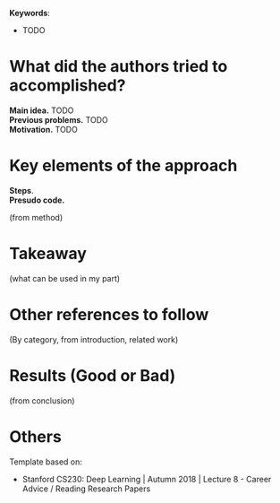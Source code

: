 **Keywords**:
- TODO

# What did the authors tried to accomplished?

**Main idea.**  TODO  
**Previous problems.** TODO  
**Motivation.** TODO

# Key elements of the approach

**Steps**.  
**Presudo code.**   

(from method)

# Takeaway

(what can be used in my part)

# Other references to follow

(By category, from introduction, related work)


# Results (Good or Bad)

(from conclusion)

# Others

Template based on:
- Stanford CS230: Deep Learning | Autumn 2018 | Lecture 8 - Career Advice / Reading Research Papers
